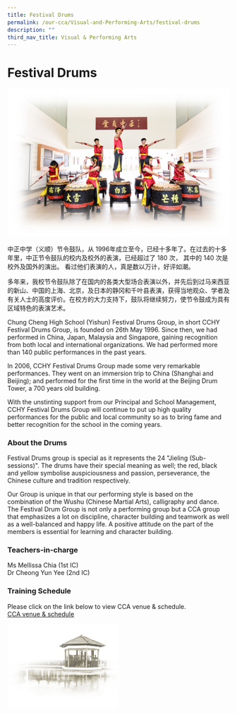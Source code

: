 ```yaml
---
title: Festival Drums
permalink: /our-cca/Visual-and-Performing-Arts/festival-drums
description: ""
third_nav_title: Visual & Performing Arts
---
```

# **Festival Drums**

![](/images/Festival%20Drums.jpg)

中正中学（义顺）节令鼓队，从 1996年成立至今，已经十多年了。在过去的十多年里，中正节令鼓队的校内及校外的表演，已经超过了 180 次， 其中的 140 次是校外及国外的演出。 看过他们表演的人，真是数以万计，好评如潮。

多年来，我校节令鼓队除了在国内的各类大型场合表演以外，并先后到过马来西亚的新山、中国的上海、北京，及日本的静冈和千叶县表演，获得当地观众、学者及有关人士的高度评价。在校方的大力支持下，鼓队将继续努力，使节令鼓成为具有区域特色的表演艺术。

Chung Cheng High School (Yishun) Festival Drums Group, in short CCHY Festival Drums Group, is founded on 26th May 1996. Since then, we had performed in China, Japan, Malaysia and Singapore, gaining recognition from both local and international organizations. We had performed more than 140 public performances in the past years.

In 2006, CCHY Festival Drums Group made some very remarkable performances. They went on an immersion trip to China (Shanghai and Beijing); and performed for the first time in the world at the Beijing Drum Tower, a 700 years old building.

With the unstinting support from our Principal and School Management, CCHY Festival Drums Group will continue to put up high quality performances for the public and local community so as to bring fame and better recognition for the school in the coming years.

### About the Drums

Festival Drums group is special as it represents the 24 "Jieling (Sub-sessions)". The drums have their special meaning as well; the red, black and yellow symbolise auspiciousness and passion, perseverance, the Chinese culture and tradition respectively.

Our Group is unique in that our performing style is based on the combination of the Wushu (Chinese Martial Arts), calligraphy and dance. The Festival Drum Group is not only a performing group but a CCA group that emphasizes a lot on discipline, character building and teamwork as well as a well-balanced and happy life. A positive attitude on the part of the members is essential for learning and character building.

### Teachers-in-charge

Ms Mellissa Chia (1st IC)   
Dr Cheong Yun Yee (2nd IC)

### Training Schedule

Please click on the link below to view CCA venue & schedule.   
[CCA venue & schedule](https://chungchenghighyishun-moe-edu-sg-admin.cwp.sg/useful-links/parents/cca-venue-n-schedule)

<img src="/images/pavilion.png" 
     style="width:50%">